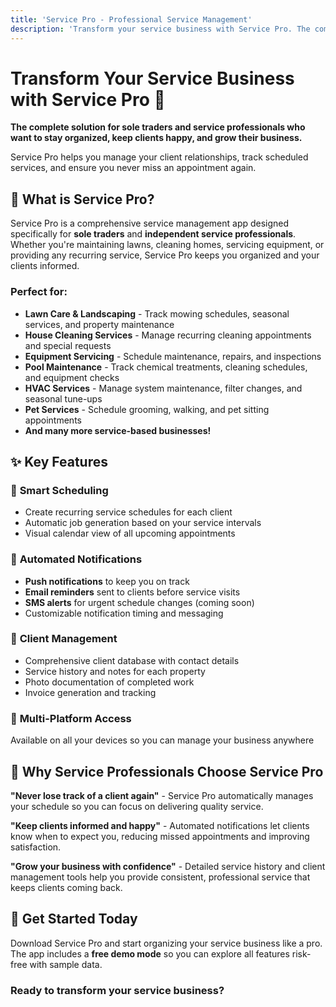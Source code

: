 ```yaml
---
title: 'Service Pro - Professional Service Management'
description: 'Transform your service business with Service Pro. The complete solution for sole traders and service professionals to manage clients, schedule services, and send automated notifications.'
---
```


# Transform Your Service Business with Service Pro 🚀

**The complete solution for sole traders and service professionals who want to stay organized, keep clients happy, and grow their business.**

Service Pro helps you manage your client relationships, track scheduled services, and ensure you never miss an appointment again.

## 🎯 What is Service Pro?

Service Pro is a comprehensive service management app designed specifically for **sole traders** and **independent service professionals**. Whether you're maintaining lawns, cleaning homes, servicing equipment, or providing any recurring service, Service Pro keeps you organized and your clients informed.

### Perfect for:
- **Lawn Care & Landscaping** - Track mowing schedules, seasonal services, and property maintenance
- **House Cleaning Services** - Manage recurring cleaning appointments and special requests
- **Equipment Servicing** - Schedule maintenance, repairs, and inspections
- **Pool Maintenance** - Track chemical treatments, cleaning schedules, and equipment checks
- **HVAC Services** - Manage system maintenance, filter changes, and seasonal tune-ups
- **Pet Services** - Schedule grooming, walking, and pet sitting appointments
- **And many more service-based businesses!**

## ✨ Key Features

### 📅 **Smart Scheduling**
- Create recurring service schedules for each client
- Automatic job generation based on your service intervals
- Visual calendar view of all upcoming appointments

### 🔔 **Automated Notifications**
- **Push notifications** to keep you on track
- **Email reminders** sent to clients before service visits
- **SMS alerts** for urgent schedule changes (coming soon)
- Customizable notification timing and messaging

### 👥 **Client Management**
- Comprehensive client database with contact details
- Service history and notes for each property
- Photo documentation of completed work
- Invoice generation and tracking

### 📱 **Multi-Platform Access**
Available on all your devices so you can manage your business anywhere

## 💼 Why Service Professionals Choose Service Pro

**"Never lose track of a client again"** - Service Pro automatically manages your schedule so you can focus on delivering quality service.

**"Keep clients informed and happy"** - Automated notifications let clients know when to expect you, reducing missed appointments and improving satisfaction.

**"Grow your business with confidence"** - Detailed service history and client management tools help you provide consistent, professional service that keeps clients coming back.

## 🚀 Get Started Today

Download Service Pro and start organizing your service business like a pro. The app includes a **free demo mode** so you can explore all features risk-free with sample data.

### Ready to transform your service business?
